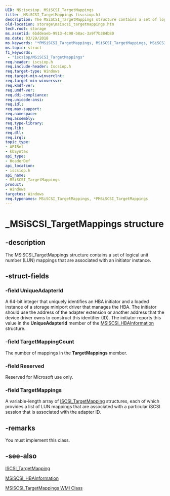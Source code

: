 ```yaml
---
UID: NS:iscsiop._MSiSCSI_TargetMappings
title: _MSiSCSI_TargetMappings (iscsiop.h)
description: The MSiSCSI_TargetMappings structure contains a set of logical unit number (LUN) mappings that are associated with an initiator instance.
old-location: storage\msiscsi_targetmappings.htm
tech.root: storage
ms.assetid: 6bddeaeb-9913-4c90-b8ac-3a9f7b384b80
ms.date: 03/29/2018
ms.keywords: "*PMSiSCSI_TargetMappings, MSiSCSI_TargetMappings, MSiSCSI_TargetMappings structure [Storage Devices], PMSiSCSI_TargetMappings, PMSiSCSI_TargetMappings structure pointer [Storage Devices], _MSiSCSI_TargetMappings, iscsiop/MSiSCSI_TargetMappings, iscsiop/PMSiSCSI_TargetMappings, storage.msiscsi_targetmappings, structs-iSCSI_b8a3267a-8bab-4be6-9f3c-4086cc54f0f5.xml"
ms.topic: struct
f1_keywords:
 - "iscsiop/MSiSCSI_TargetMappings"
req.header: iscsiop.h
req.include-header: Iscsiop.h
req.target-type: Windows
req.target-min-winverclnt: 
req.target-min-winversvr: 
req.kmdf-ver: 
req.umdf-ver: 
req.ddi-compliance: 
req.unicode-ansi: 
req.idl: 
req.max-support: 
req.namespace: 
req.assembly: 
req.type-library: 
req.lib: 
req.dll: 
req.irql: 
topic_type:
- APIRef
- kbSyntax
api_type:
- HeaderDef
api_location:
- iscsiop.h
api_name:
- MSiSCSI_TargetMappings
product:
- Windows
targetos: Windows
req.typenames: MSiSCSI_TargetMappings, *PMSiSCSI_TargetMappings
---
```


# _MSiSCSI_TargetMappings structure


## -description


The MSiSCSI_TargetMappings structure contains a set of logical unit number (LUN) mappings that are associated with an initiator instance. 


## -struct-fields




### -field UniqueAdapterId

A 64-bit integer that uniquely identifies an HBA initiator and a loaded instance of a storage miniport driver that manages the HBA. The initiator should use the address of the adapter extension or another address that the device driver owns to construct this identifier (ID). The initiator reports this value in the <b>UniqueAdapterId</b> member of the <a href="https://docs.microsoft.com/windows-hardware/drivers/ddi/content/iscsimgt/ns-iscsimgt-_msiscsi_hbainformation">MSiSCSI_HBAInformation</a> structure.


### -field TargetMappingCount

The number of mappings in the <b>TargetMappings</b> member.


### -field Reserved

Reserved for Microsoft use only.


### -field TargetMappings

A variable-length array of <a href="https://docs.microsoft.com/windows-hardware/drivers/ddi/content/iscsidef/ns-iscsidef-_iscsi_targetmapping">ISCSI_TargetMapping</a> structures, each of which provides a list of LUN mappings that are associated with a particular iSCSI session that is associated with the adapter ID.


## -remarks



You must implement this class.




## -see-also




<a href="https://docs.microsoft.com/windows-hardware/drivers/ddi/content/iscsidef/ns-iscsidef-_iscsi_targetmapping">ISCSI_TargetMapping</a>



<a href="https://docs.microsoft.com/windows-hardware/drivers/ddi/content/iscsimgt/ns-iscsimgt-_msiscsi_hbainformation">MSiSCSI_HBAInformation</a>



<a href="https://docs.microsoft.com/windows-hardware/drivers/storage/msiscsi-targetmappings-wmi-class">MSiSCSI_TargetMappings WMI Class</a>
 

 

